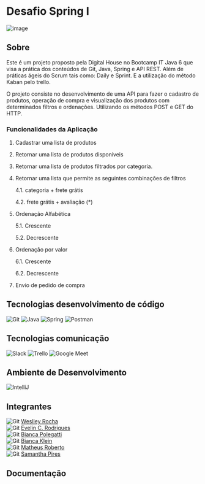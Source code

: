 # Desafio Spring I

![image](https://user-images.githubusercontent.com/108008639/178047534-f8aabf31-d08c-422c-a55c-a4dec1232b4e.png)


## Sobre

Este é um projeto proposto pela Digital House no Bootcamp IT Java 6 que visa a prática dos conteúdos de Git, Java, Spring e API REST. Além de práticas ágeis do Scrum tais como: Daily e Sprint. E a utilização do método Kaban pelo trello.

O projeto consiste no desenvolvimento de uma API para fazer o cadastro de produtos, operação de compra e visualização dos produtos com determinados filtros e ordenações. Utilizando os métodos POST e GET do HTTP.


### Funcionalidades da Aplicação

1. Cadastrar uma lista de produtos

2. Retornar uma lista de produtos disponíveis

3. Retornar uma lista de produtos filtrados por categoria.

4. Retornar uma lista que permite as seguintes combinações de filtros

	4.1. categoria + frete grátis

	4.2. frete grátis + avaliação (*)

5. Ordenação Alfabética

	5.1. Crescente

	5.2. Decrescente


6. Ordenação por valor

	6.1. Crescente

	6.2. Decrescente  


7. Envio de pedido de compra



## Tecnologias desenvolvimento de código
<img src="https://img.icons8.com/color/48/000000/git.png" title= "Git"/> <img src="https://img.icons8.com/color/48/000000/java-coffee-cup-logo--v1.png" title= "Java"/> <img src="https://img.icons8.com/color/48/000000/spring-logo.png" title= "Spring"/> <img src="https://img.icons8.com/external-tal-revivo-color-tal-revivo/48/000000/external-postman-is-the-only-complete-api-development-environment-logo-color-tal-revivo.png" title= "Postman"/>



## Tecnologias comunicação

<img src="https://img.icons8.com/color/48/000000/slack-new.png" title= "Slack"/> <img src="https://img.icons8.com/color/48/000000/trello.png" title= "Trello"/> <img src="https://img.icons8.com/color/48/000000/google-meet.png" title= "Google Meet"/>


## Ambiente de Desenvolvimento

<img src="https://img.icons8.com/color/48/000000/intellij-idea.png" title="IntelliJ"/>


## Integrantes
<img src="https://img.icons8.com/color/48/000000/github.png" title= "Git"/> [Weslley Rocha](https://github.com/WeslleyRocha)<br>
<img src="https://img.icons8.com/color/48/000000/github.png" title= "Git"/> [Evelin C. Rodrigues](https://github.com/everodrigues)<br>
<img src="https://img.icons8.com/color/48/000000/github.png" title= "Git"/> [Bianca Polegatti](https://github.com/biancapolegatti)<br> 
<img src="https://img.icons8.com/color/48/000000/github.png" title= "Git"/> [Bianca Klein](https://github.com/bischmitt98)<br>
<img src="https://img.icons8.com/color/48/000000/github.png" title= "Git"/> [Matheus Roberto](https://github.com/matheusaalves)<br> 
<img src="https://img.icons8.com/color/48/000000/github.png" title= "Git"/> [Samantha Pires](https://github.com/SamanthaPiresLuchmannLeal)<br>

## Documentação


